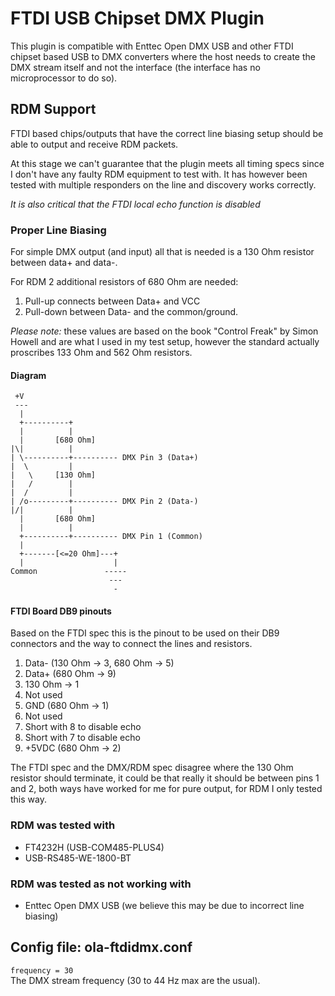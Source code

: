 FTDI USB Chipset DMX Plugin
===========================

This plugin is compatible with Enttec Open DMX USB and other FTDI chipset 
based USB to DMX converters where the host needs to create the DMX stream 
itself and not the interface (the interface has no microprocessor to do so).

## RDM Support

FTDI based chips/outputs that have the correct line biasing setup should be
able to output and receive RDM packets.

At this stage we can't guarantee that the plugin meets all timing specs since 
I don't have any faulty RDM equipment to test with. It has however been tested
with multiple responders on the line and discovery works correctly.

*It is also critical that the FTDI local echo function is disabled*

### Proper Line Biasing
For simple DMX output (and input) all that is needed is a 130 Ohm resistor
between data+ and data-.

For RDM 2 additional resistors of 680 Ohm are needed:
 1. Pull-up connects between Data+ and VCC
 2. Pull-down between Data- and the common/ground.

*Please note:* these values are based on the book "Control Freak" by Simon
Howell and are what I used in my test setup, however the standard actually
proscribes 133 Ohm and 562 Ohm resistors.

#### Diagram
     +V
     ---
      |
      +----------+
      |          |
      |       [680 Ohm]
    |\|          |
    | \----------+---------- DMX Pin 3 (Data+)
    |  \         |
    |   \     [130 Ohm]
    |   /        |
    |  /         |
    | /o---------+---------- DMX Pin 2 (Data-)
    |/|          |
      |       [680 Ohm]
      |          |
      +----------+---------- DMX Pin 1 (Common)
      |
      +-------[<=20 Ohm]---+
      |                    |
    Common               -----
                          ---
                           -

#### FTDI Board DB9 pinouts
Based on the FTDI spec this is the pinout to be used on their DB9 connectors
and the way to connect the lines and resistors.

 1. Data- (130 Ohm -> 3, 680 Ohm -> 5)
 2. Data+ (680 Ohm -> 9)
 3. 130 Ohm -> 1
 4. Not used
 5. GND (680 Ohm -> 1)
 6. Not used
 7. Short with 8 to disable echo
 8. Short with 7 to disable echo
 9. +5VDC (680 Ohm -> 2)

The FTDI spec and the DMX/RDM spec disagree where the 130 Ohm resistor should
terminate, it could be that really it should be between pins 1 and 2, both 
ways have worked for me for pure output, for RDM I only tested this way.

### RDM was tested with
  - FT4232H (USB-COM485-PLUS4)
  - USB-RS485-WE-1800-BT

### RDM was tested as not working with
  - Enttec Open DMX USB (we believe this may be due to incorrect line biasing)

## Config file: ola-ftdidmx.conf

`frequency = 30`  
The DMX stream frequency (30 to 44 Hz max are the usual).

